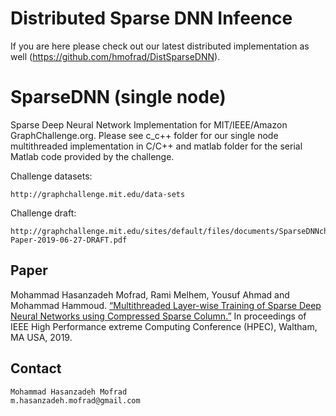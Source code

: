 # Distributed Sparse DNN Infeence
If you are here please check out our latest distributed implementation as well (https://github.com/hmofrad/DistSparseDNN).

# SparseDNN (single node)
Sparse Deep Neural Network Implementation for MIT/IEEE/Amazon GraphChallenge.org. Please see c_c++ folder for our single node multithreaded implementation in C/C++ and matlab folder for the serial Matlab code provided by the challenge.

Challenge datasets:

    http://graphchallenge.mit.edu/data-sets

Challenge draft:

    http://graphchallenge.mit.edu/sites/default/files/documents/SparseDNNchallenge-Paper-2019-06-27-DRAFT.pdf

## Paper
Mohammad Hasanzadeh Mofrad, Rami Melhem, Yousuf Ahmad and Mohammad Hammoud. [“Multithreaded Layer-wise Training of Sparse Deep Neural Networks using Compressed Sparse Column.”](https://ieeexplore.ieee.org/abstract/document/8916494) In proceedings of IEEE High Performance extreme Computing Conference (HPEC), Waltham, MA USA, 2019.

## Contact
    Mohammad Hasanzadeh Mofrad
    m.hasanzadeh.mofrad@gmail.com
